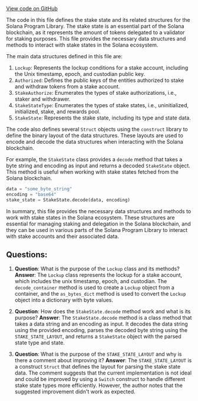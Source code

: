 [View code on GitHub](https://github.com/solana-labs/solana-program-library/stake-pool/py/stake/state.py)

The code in this file defines the stake state and its related structures for the Solana Program Library. The stake state is an essential part of the Solana blockchain, as it represents the amount of tokens delegated to a validator for staking purposes. This file provides the necessary data structures and methods to interact with stake states in the Solana ecosystem.

The main data structures defined in this file are:

1. `Lockup`: Represents the lockup conditions for a stake account, including the Unix timestamp, epoch, and custodian public key.
2. `Authorized`: Defines the public keys of the entities authorized to stake and withdraw tokens from a stake account.
3. `StakeAuthorize`: Enumerates the types of stake authorizations, i.e., staker and withdrawer.
4. `StakeStateType`: Enumerates the types of stake states, i.e., uninitialized, initialized, stake, and rewards pool.
5. `StakeState`: Represents the stake state, including its type and state data.

The code also defines several `Struct` objects using the `construct` library to define the binary layout of the data structures. These layouts are used to encode and decode the data structures when interacting with the Solana blockchain.

For example, the `StakeState` class provides a `decode` method that takes a byte string and encoding as input and returns a decoded `StakeState` object. This method is useful when working with stake states fetched from the Solana blockchain.

```python
data = "some_byte_string"
encoding = "base64"
stake_state = StakeState.decode(data, encoding)
```

In summary, this file provides the necessary data structures and methods to work with stake states in the Solana ecosystem. These structures are essential for managing staking and delegation in the Solana blockchain, and they can be used in various parts of the Solana Program Library to interact with stake accounts and their associated data.
## Questions: 
 1. **Question**: What is the purpose of the `Lockup` class and its methods?
   **Answer**: The `Lockup` class represents the lockup for a stake account, which includes the unix timestamp, epoch, and custodian. The `decode_container` method is used to create a `Lockup` object from a container, and the `as_bytes_dict` method is used to convert the `Lockup` object into a dictionary with byte values.

2. **Question**: How does the `StakeState.decode` method work and what is its purpose?
   **Answer**: The `StakeState.decode` method is a class method that takes a data string and an encoding as input. It decodes the data string using the provided encoding, parses the decoded byte string using the `STAKE_STATE_LAYOUT`, and returns a `StakeState` object with the parsed state type and state.

3. **Question**: What is the purpose of the `STAKE_STATE_LAYOUT` and why is there a comment about improving it?
   **Answer**: The `STAKE_STATE_LAYOUT` is a construct `Struct` that defines the layout for parsing the stake state data. The comment suggests that the current implementation is not ideal and could be improved by using a `Switch` construct to handle different stake state types more efficiently. However, the author notes that the suggested improvement didn't work as expected.